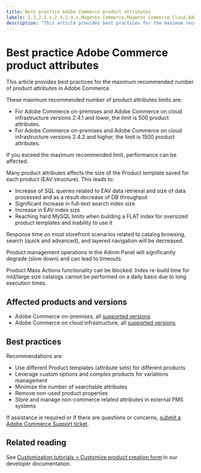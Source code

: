 ```yaml
---
title: Best practice Adobe Commerce product attributes
labels: 2.3,2.3.x,2.4,2.4.x,Magento Commerce,Magento Commerce Cloud,Adobe Commerce,attribute,best practices,product,Adobe Commerce,on-premises,cloud infrastructure
description: "This article provides best practices for the maximum recommended number of product attributes in Adobe Commerce."
---
```


# Best practice Adobe Commerce product attributes

This article provides best practices for the maximum recommended number of product attributes in Adobe Commerce.

These maximum recommended number of product attributes limits are:

* For Adobe Commerce on-premises and Adobe Commerce on cloud infrastructure versions 2.4.1 and lower,
   the limit is 500 product attributes.
* For Adobe Commerce on-premises and Adobe Commerce on cloud infrastructure versions 2.4.2 and higher,
   the limit is 1500 product attributes.

If you exceed the maximum recommended limit, performance can be affected.

Many product attributes affects the size of the Product template saved for each product (EAV structure). This leads to:

* Increase of SQL queries related to EAV data retrieval and size of data processed and as a result decrease of DB throughput
* Significant increase in full-text search index size
* Increase in EAV index size
* Reaching hard MySQL limits when building a FLAT index for oversized product templates and inability to use it

Response time on most storefront scenarios related to catalog browsing, search (quick and advanced), and layered navigation will be decreased.

Product management operations in the Admin Panel will significantly degrade (slow down) and can lead to timeouts.

Product Mass Actions functionality can be blocked. Index re-build time for mid/large size catalogs cannot be performed on a daily basis due to long execution times.

## Affected products and versions

* Adobe Commerce on-premises, all [supported versions](https://magento.com/sites/default/files/magento-software-lifecycle-policy.pdf)
* Adobe Commerce on cloud infrastructure, all [supported versions](https://magento.com/sites/default/files/magento-software-lifecycle-policy.pdf)

## Best practices

Recommendations are:

* Use different Product templates (attribute sets) for different products
* Leverage custom options and complex products for variations management
* Minimize the number of searchable attributes
* Remove non-used product properties
* Store and manage non-commerce related attributes in external PMS systems

If assistance is required or if there are questions or concerns, [submit a Adobe Commerce Support ticket](https://support.magento.com/hc/en-us/articles/360000913794#submit-ticket).

## Related reading

See [Customization tutorials > Customize product creation form](https://devdocs.magento.com/guides/v2.4/howdoi/customize_product.html?itm_source=devdocs&itm_medium=search_page&itm_campaign=federated_search&itm_term=product%20attributes) in our developer documentation. 
